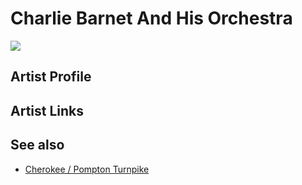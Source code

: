 # Charlie Barnet And His Orchestra

![](../../asssets/artists/Charlie_Barnet_And_His_Orchestra.png)

## Artist Profile



## Artist Links



## See also

- [Cherokee / Pompton Turnpike](Charlie_Barnet_And_His_Orchestra-Cherokee_-_Pompton_Turnpike.md)
